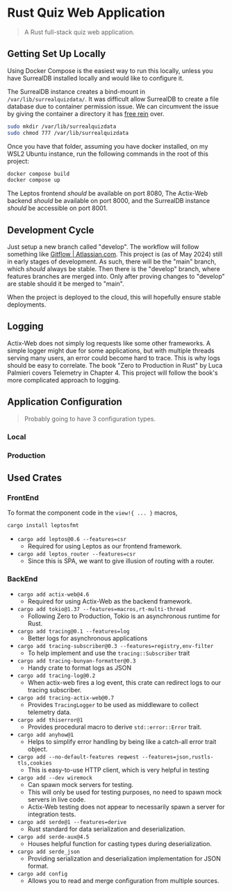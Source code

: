 # Rust Quiz Web Application

> A Rust full-stack quiz web application.

## Getting Set Up Locally

Using Docker Compose is the easiest way to run this locally,
unless you have SurrealDB installed locally and would like to configure it.

The SurrealDB instance creates a bind-mount in `/var/lib/surrealquizdata/`.
It was difficult allow SurrealDB to create a file database due to container permission issue.
We can circumvent the issue by giving the container a directory it has [free rein](https://www.vocabulary.com/articles/pardon-the-expression/free-rein-vs-free-reign) over.

```bash
sudo mkdir /var/lib/surrealquizdata
sudo chmod 777 /var/lib/surrealquizdata
```

Once you have that folder, assuming you have docker installed,
on my WSL2 Ubuntu instance, run the following commands in the root of this project:

```bash
docker compose build
docker compose up
```

The Leptos frontend _should_ be available on port 8080,
The Actix-Web backend _should_ be available on port 8000,
and the SurrealDB instance _should_ be accessible on port 8001.

## Development Cycle

Just setup a new branch called "develop".
The workflow will follow something like [Gitflow | Atlassian.com](https://www.atlassian.com/continuous-delivery/continuous-integration/trunk-based-development).
This project is (as of May 2024) still in early stages of development.
As such, there will be the "main" branch, which _should_ always be stable.
Then there is the "develop" branch, where features branches are merged into.
Only after proving changes to "develop" are stable should it be merged to "main".

When the project is deployed to the cloud, this will hopefully ensure stable deployments.

## Logging

Actix-Web does not simply log requests like some other frameworks.
A simple logger might due for some applications,
but with multiple threads serving many users,
an error could become hard to trace.
This is why logs should be easy to correlate.
The book "Zero to Production in Rust" by Luca Palmieri covers Telemetry in Chapter 4.
This project will follow the book's more complicated approach to logging.

## Application Configuration

> Probably going to have 3 configuration types.

### Local

### Production

## Used Crates

### FrontEnd

To format the component code in the `view!{ ... }` macros,

```bash
cargo install leptosfmt
```

- `cargo add leptos@0.6 --features=csr`
  - Required for using Leptos as our frontend framework.
- `cargo add leptos_router --features=csr`
  - Since this is SPA, we want to give illusion of routing with a router.

### BackEnd

- `cargo add actix-web@4.6`
  - Required for using Actix-Web as the backend framework.
- `cargo add tokio@1.37 --features=macros,rt-multi-thread`
  - Following Zero to Production, Tokio is an asynchronous runtime for Rust.
- `cargo add tracing@0.1 --features=log`
  - Better logs for asynchronous applications
- `cargo add tracing-subscriber@0.3 --features=registry,env-filter`
  - To help implement and use the `tracing::Subscriber` trait
- `cargo add tracing-bunyan-formatter@0.3`
  - Handy crate to format logs as JSON
- `cargo add tracing-log@0.2`
  - When actix-web fires a log event, this crate can redirect logs to our tracing subscriber.
- `cargo add tracing-actix-web@0.7`
  - Provides `TracingLogger` to be used as middleware to collect telemetry data.
- `cargo add thiserror@1`
  - Provides procedural macro to derive `std::error::Error` trait.
- `cargo add anyhow@1`
  - Helps to simplify error handling by being like a catch-all error trait object.
- `cargo add --no-default-features reqwest --features=json,rustls-tls,cookies`
  - This is easy-to-use HTTP client, which is very helpful in testing
- `cargo add --dev wiremock`
  - Can spawn mock servers for testing.
  - This will only be used for testing purposes, no need to spawn mock servers in live code.
  - Actix-Web testing does not appear to necessarily spawn a server for integration tests.
- `cargo add serde@1 --features=derive`
  - Rust standard for data serialization and deserialization.
- `cargo add serde-aux@4.5`
  - Houses helpful function for casting types during deserialization.
- `cargo add serde_json`
  - Providing serialization and deserialization implementation for JSON format.
- `cargo add config`
  - Allows you to read and merge configuration from multiple sources.
